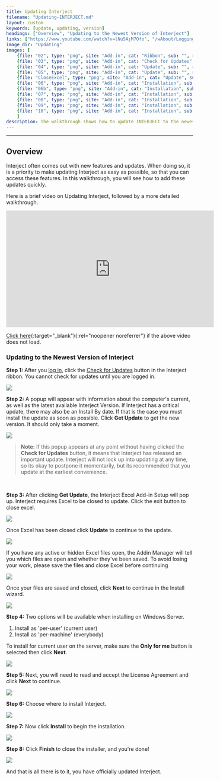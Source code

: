 ```yaml
---
title: Updating Interject
filename: "Updating-INTERJECT.md"
layout: custom
keywords: [update, updating, version]
headings: ["Overview", "Updating to the Newest Version of Interject"]
links: ["https://www.youtube.com/watch?v=lNu5AjM7Ofo", "/wAbout/Logging-In.html", "/wGetStarted/INTERJECT-Ribbon-Menu-Items.html#check-for-updates"]
image_dir: "Updating"
images: [
	{file: "02", type: "png", site: "Add-in", cat: "Ribbon", sub: "", report: "", ribbon: "Simple", config: ""}, 
	{file: "03", type: "png", site: "Add-in", cat: "Check for Updates", sub: "", report: "", ribbon: "Simple", config: ""}, 
	{file: "04", type: "png", site: "Add-in", cat: "Update", sub: "", report: "", ribbon: "Simple", config: ""}, 
	{file: "05", type: "png", site: "Add-in", cat: "Update", sub: "", report: "", ribbon: "", config: ""}, 
	{file: "CloseExcel", type: "png", site: "Add-in", cat: "Update", sub: "", report: "", ribbon: "", config: ""}, 
	{file: "06", type: "png", site: "Add-in", cat: "Installation", sub: "Setup Wizard", report: "", ribbon: "", config: ""}, 
	{file: "06b", type: "png", site: "Add-in", cat: "Installation", sub: "Installation Type", report: "", ribbon: "", config: ""}, 
	{file: "07", type: "png", site: "Add-in", cat: "Installation", sub: "End-User License Agreement", report: "", ribbon: "", config: ""}, 
	{file: "08", type: "png", site: "Add-in", cat: "Installation", sub: "Select Installation Folder", report: "", ribbon: "", config: ""}, 
	{file: "09", type: "png", site: "Add-in", cat: "Installation", sub: "Ready to Install", report: "", ribbon: "", config: ""}, 
	{file: "10", type: "png", site: "Add-in", cat: "Installation", sub: "Completed Install", report: "", ribbon: "", config: ""}
	]
description: The walkthrough shows how to update INTERJECT to the newest version
---
```

* * *

## Overview

Interject often comes out with new features and updates. When doing so, it is a priority to make updating Interject as easy as possible, so that you can access these features. In this walkthrough, you will see how to add these updates quickly.

Here is a brief video on Updating Interject, followed by a more detailed walkthrough.

<iframe width="560" height="315" src="https://www.youtube.com/embed/lNu5AjM7Ofo?si=bwwkpHZBTNK-Jtwf" title="YouTube video player" frameborder="0" allow="accelerometer; autoplay; clipboard-write; encrypted-media; gyroscope; picture-in-picture; web-share" allowfullscreen></iframe>

[Click here](https://www.youtube.com/watch?v=lNu5AjM7Ofo){:target="_blank"}{:rel="noopener noreferrer"} if the above video does not load.

### Updating to the Newest Version of Interject

**Step 1:** After you [log in](/wAbout/Logging-In.html), click the [Check for Updates](/wGetStarted/INTERJECT-Ribbon-Menu-Items.html#check-for-updates) button in the Interject ribbon. You cannot check for updates until you are logged in.

![](/images/Updating/02.png)
<br>

**Step 2:** A popup will appear with information about the computer's current, as well as the latest available Interject Version. If Interject has a critical update, there may also be an Install By date. If that is the case you must install the update as soon as possible. Click **Get Update** to get the new version. It should only take a moment.

![](/images/Updating/03.png)
<br>

<blockquote class=highlight_note>
<b>Note:</b> If this popup appears at any point without having clicked the <b>Check for Updates</b> button, it means that Interject has released an important update. Interject will not lock up into updating at any time, so its okay to postpone it momentarily, but its recommended that you update at the earliest convenience.
</blockquote>
<br>

**Step 3:** After clicking **Get Update**, the Interject Excel Add-in Setup will pop up. Interject requires Excel to be closed to update. Click the exit button to close excel.

![](/images/Updating/04.png)
<br>

Once Excel has been closed click **Update** to continue to the update.

![](/images/Updating/05.png)
<br>

If you have any active or hidden Excel files open, the Addin Manager will tell you which files are open and whether they've been saved. To avoid losing your work, please save the files and close Excel before continuing

![](/images/Updating/CloseExcel.png)
<br>

Once your files are saved and closed, click **Next** to continue in the Install wizard.

![](/images/Updating/06.png)
<br>

**Step 4:** Two options will be available when installing on Windows Server.

1. Install as 'per-user' (current user)
2. Install as 'per-machine' (everybody)

To install for current user on the server, make sure the **Only for me** button is selected then click **Next**.

![](/images/Updating/06b.png)
<br>

**Step 5:** Next, you will need to read and accept the License Agreement and click **Next** to continue.

 ![](/images/Updating/07.png)
<br>

**Step 6:** Choose where to install Interject.

![](/images/Updating/08.png)
<br>

**Step 7:** Now click **Install** to begin the installation.

![](/images/Updating/09.png)
<br>

**Step 8:** Click **Finish** to close the installer, and you're done!

![](/images/Updating/10.png)
<br>

And that is all there is to it, you have officially updated Interject.
